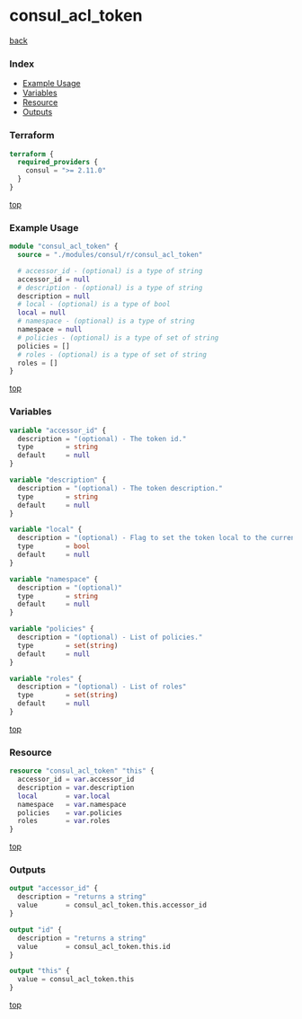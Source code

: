 # consul_acl_token

[back](../consul.md)

### Index

- [Example Usage](#example-usage)
- [Variables](#variables)
- [Resource](#resource)
- [Outputs](#outputs)

### Terraform

```terraform
terraform {
  required_providers {
    consul = ">= 2.11.0"
  }
}
```

[top](#index)

### Example Usage

```terraform
module "consul_acl_token" {
  source = "./modules/consul/r/consul_acl_token"

  # accessor_id - (optional) is a type of string
  accessor_id = null
  # description - (optional) is a type of string
  description = null
  # local - (optional) is a type of bool
  local = null
  # namespace - (optional) is a type of string
  namespace = null
  # policies - (optional) is a type of set of string
  policies = []
  # roles - (optional) is a type of set of string
  roles = []
}
```

[top](#index)

### Variables

```terraform
variable "accessor_id" {
  description = "(optional) - The token id."
  type        = string
  default     = null
}

variable "description" {
  description = "(optional) - The token description."
  type        = string
  default     = null
}

variable "local" {
  description = "(optional) - Flag to set the token local to the current datacenter."
  type        = bool
  default     = null
}

variable "namespace" {
  description = "(optional)"
  type        = string
  default     = null
}

variable "policies" {
  description = "(optional) - List of policies."
  type        = set(string)
  default     = null
}

variable "roles" {
  description = "(optional) - List of roles"
  type        = set(string)
  default     = null
}
```

[top](#index)

### Resource

```terraform
resource "consul_acl_token" "this" {
  accessor_id = var.accessor_id
  description = var.description
  local       = var.local
  namespace   = var.namespace
  policies    = var.policies
  roles       = var.roles
}
```

[top](#index)

### Outputs

```terraform
output "accessor_id" {
  description = "returns a string"
  value       = consul_acl_token.this.accessor_id
}

output "id" {
  description = "returns a string"
  value       = consul_acl_token.this.id
}

output "this" {
  value = consul_acl_token.this
}
```

[top](#index)